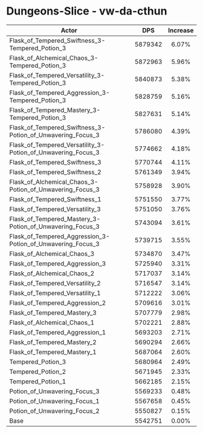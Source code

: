 # Dungeons-Slice - vw-da-cthun
| Actor | DPS | Increase |
|---|:---:|:---:|
|Flask_of_Tempered_Swiftness_3-Tempered_Potion_3|5879342|6.07%|
|Flask_of_Alchemical_Chaos_3-Tempered_Potion_3|5872963|5.96%|
|Flask_of_Tempered_Versatility_3-Tempered_Potion_3|5840873|5.38%|
|Flask_of_Tempered_Aggression_3-Tempered_Potion_3|5828759|5.16%|
|Flask_of_Tempered_Mastery_3-Tempered_Potion_3|5827631|5.14%|
|Flask_of_Tempered_Swiftness_3-Potion_of_Unwavering_Focus_3|5786080|4.39%|
|Flask_of_Tempered_Versatility_3-Potion_of_Unwavering_Focus_3|5774662|4.18%|
|Flask_of_Tempered_Swiftness_3|5770744|4.11%|
|Flask_of_Tempered_Swiftness_2|5761349|3.94%|
|Flask_of_Alchemical_Chaos_3-Potion_of_Unwavering_Focus_3|5758928|3.90%|
|Flask_of_Tempered_Swiftness_1|5751550|3.77%|
|Flask_of_Tempered_Versatility_3|5751050|3.76%|
|Flask_of_Tempered_Mastery_3-Potion_of_Unwavering_Focus_3|5743094|3.61%|
|Flask_of_Tempered_Aggression_3-Potion_of_Unwavering_Focus_3|5739715|3.55%|
|Flask_of_Alchemical_Chaos_3|5734870|3.47%|
|Flask_of_Tempered_Aggression_3|5725940|3.31%|
|Flask_of_Alchemical_Chaos_2|5717037|3.14%|
|Flask_of_Tempered_Versatility_2|5716547|3.14%|
|Flask_of_Tempered_Versatility_1|5712222|3.06%|
|Flask_of_Tempered_Aggression_2|5709616|3.01%|
|Flask_of_Tempered_Mastery_3|5707779|2.98%|
|Flask_of_Alchemical_Chaos_1|5702221|2.88%|
|Flask_of_Tempered_Aggression_1|5693203|2.71%|
|Flask_of_Tempered_Mastery_2|5690294|2.66%|
|Flask_of_Tempered_Mastery_1|5687064|2.60%|
|Tempered_Potion_3|5680964|2.49%|
|Tempered_Potion_2|5671945|2.33%|
|Tempered_Potion_1|5662185|2.15%|
|Potion_of_Unwavering_Focus_3|5569233|0.48%|
|Potion_of_Unwavering_Focus_1|5567658|0.45%|
|Potion_of_Unwavering_Focus_2|5550827|0.15%|
|Base|5542751|0.00%|
